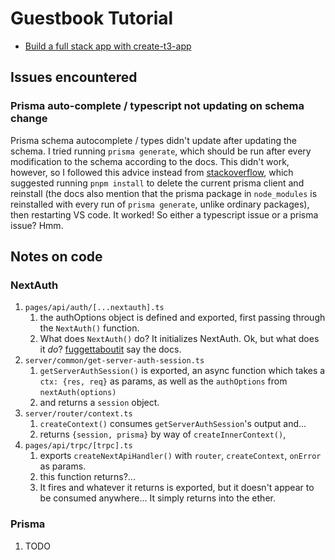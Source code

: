 # Guestbook Tutorial
- [Build a full stack app with create-t3-app](https://www.nexxel.dev/blog/ct3a-guestbook)


## Issues encountered
### Prisma auto-complete / typescript not updating on schema change
Prisma schema autocomplete / types didn't update after updating the schema. I tried running `prisma generate`, which should be run after every modification to the schema according to the docs. This didn't work, however, so I followed this advice instead from [stackoverflow](https://stackoverflow.com/questions/72043619/prisma-generated-types-not-updating), which suggested running `pnpm install` to delete the current prisma client and reinstall (the docs also mention that the prisma package in `node_modules` is reinstalled with every run of `prisma generate`, unlike ordinary packages), then restarting VS code. It worked! So either a typescript issue or a prisma issue? Hmm.

## Notes on code
### NextAuth
1. `pages/api/auth/[...nextauth].ts`
   1. the authOptions object is defined and exported, first passing through the `NextAuth()` function.
   2. What does `NextAuth()` do? It initializes NextAuth. Ok, but what does it _do_? [fuggettaboutit](https://next-auth.js.org/configuration/initialization) say the docs.
2. `server/common/get-server-auth-session.ts`
   1. `getServerAuthSession()` is exported, an async function which takes a `ctx: {res, req}` as params, as well as the `authOptions` from `nextAuth(options)`
   2. and returns a `session` object.
3. `server/router/context.ts`
   1. `createContext()` consumes `getServerAuthSession`'s output and... 
   2. returns `{session, prisma}` by way of `createInnerContext()`, 
4. `pages/api/trpc/[trpc].ts`
   1. exports `createNextApiHandler()` with `router`, `createContext`, `onError` as params.
   2. this function returns?...
   3. It fires and whatever it returns is exported, but it doesn't appear to be consumed anywhere... It simply returns into the ether.
### Prisma
1. TODO
